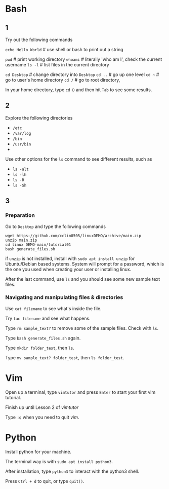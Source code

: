 # Bash

## 1

Try out the following commands

`echo Hello World`  # use shell or bash to print out a string

`pwd`                # print working directory
`whoami`            # literally 'who am I', check the current username
`ls -l`             # list files in the current directory

`cd Desktop`        # change directory into `Desktop`
`cd ..`             # go up one level
`cd ~`              # go to user's home directory
`cd /`            # go to root directory, 

In your home directory, type `cd D` and then hit `Tab` to see some results.

## 2

Explore the following directories
+ `/etc`
+ `/var/log`
+ `/bin`
+ `/usr/bin`
+ 
Use other options for the `ls` command to see different results, such as
+ `ls -alt`
+ `ls -lh`
+ `ls -R`
+ `ls -Sh`

## 3

### Preparation
Go to `Desktop` and type the following commands
```
wget https://github.com/cclim0505/linuxDEMO/archive/main.zip
unzip main.zip
cd linux DEMO-main/tutorial01
bash generate_files.sh
```

if `unzip` is not installed, install with `sudo apt install unzip` for
Ubuntu/Debian based systems. System will prompt for a password, which is the one
you used when creating your user or installing linux.

After the last command, use `ls` and you should see some new sample text files.

### Navigating and manipulating files & directories

Use `cat filename` to see what's inside the file.

Try `tac filename` and see what happens.

Type `rm sample_text?` to remove some of the sample files. Check with `ls`.

Type `bash generate_files.sh` again.

Type `mkdir folder_test`, then `ls`.

Type `mv sample_text? folder_test`, then `ls folder_test`.


# Vim

Open up a terminal, type `vimtutor` and press `Enter` to start your first vim
tutorial.

Finish up until Lesson 2 of *vimtutor*

Type `:q` when you need to quit *vim*.


# Python

Install python for your machine.

The terminal way is with `sudo apt install python3`.

After installation, type `python3` to interact with the python3 shell.

Press `Ctrl + d` to quit, or type `quit()`.
